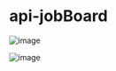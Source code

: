 # api-jobBoard

![image](https://github.com/vicous6/api-jobBoard/assets/92452177/4aa33b96-981a-4cf4-86b8-507ebe772ca1)


![image](https://github.com/vicous6/api-jobBoard/assets/92452177/a23ce726-ccd9-4f27-b5f4-a3fe76b6b043)
